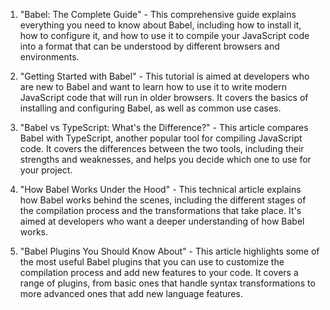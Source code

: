 

1. "Babel: The Complete Guide" - This comprehensive guide explains everything you need to know about Babel, including how to install it, how to configure it, and how to use it to compile your JavaScript code into a format that can be understood by different browsers and environments.

2. "Getting Started with Babel" - This tutorial is aimed at developers who are new to Babel and want to learn how to use it to write modern JavaScript code that will run in older browsers. It covers the basics of installing and configuring Babel, as well as common use cases.

3. "Babel vs TypeScript: What's the Difference?" - This article compares Babel with TypeScript, another popular tool for compiling JavaScript code. It covers the differences between the two tools, including their strengths and weaknesses, and helps you decide which one to use for your project.

4. "How Babel Works Under the Hood" - This technical article explains how Babel works behind the scenes, including the different stages of the compilation process and the transformations that take place. It's aimed at developers who want a deeper understanding of how Babel works.

5. "Babel Plugins You Should Know About" - This article highlights some of the most useful Babel plugins that you can use to customize the compilation process and add new features to your code. It covers a range of plugins, from basic ones that handle syntax transformations to more advanced ones that add new language features.